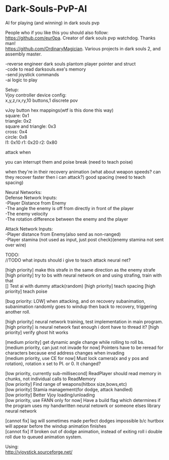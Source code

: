 # Dark-Souls-PvP-AI
AI for playing (and winning) in dark souls pvp  
  
People who if you like this you should also follow:  
https://github.com/eur0pa. Creator of dark souls pvp watchdog. Thanks man!  
https://github.com/OrdinaryMagician. Various projects in dark souls 2, and assembly master.   
  
-reverse engineer dark souls plantom player pointer and struct  
-code to read darksouls.exe's memory   
-send joystick commands  
-ai logic to play  
  
Setup:  
Vjoy controller device config:  
	x,y,z,rx,ry,10 buttons,1 discrete pov

vJoy button hex mappings(wtf is this done this way)  
square: 0x1  
triangle: 0x2  
square and triangle: 0x3  
cross: 0x4  
circle: 0x8  
l1: 0x10
r1: 0x20
r2: 0x80
  

attack when

you can interrupt them and poise break
(need to teach poise)

when they're in their recovery animation
(what about weapon speeds? can they recover faster then i can attack?)
good spacing
(need to teach spacing)

Neural Networks:  
Defense Network Inputs:  
  -Player Distance from Enemy  
  -The angle the enemy is off from directly in front of the player  
  -The enemy velocity  
  -The rotation difference between the enemy and the player  

Attack Network Inputs:  
  -Player distance from Enemy(also send as non-ranged)  
  -Player stamina (not used as input, just post check)(enemy stamina not sent over wire)  


TODO:  
  //TODO what inputs should i give to teach attack neural net?  

  [high priority] make this strafe in the same direction as the enemy strafe  
  [high priority] try to bs with neural network on and using strafing, train with that  
  [] Test ai with dummy attack(random)
  [high priority] teach spacing
  [high priority] teach poise

  [bug priority: LOW] when attacking, and on recovery subanimation, subanimation randomly goes to windup then back to recovery, triggering another roll.  

  [high priority] neural network training, test implementation in main program.  
  [high priority] is neural network fast enough i dont have to thread it?
  [high priority] verify ghost hit works  

  [medium priority] get dynamic angle change while rolling to roll bs.  
  [medium priority, can just not invade for now]	Pointers have to be reread for characters because end address changes when invading  
  [medium priority, use CE for now]	Must lock camera(x and y pos and rotation), rotation x set to PI. or 0. It changed?  

  [low priority, currently sub-millisecond]	ReadPlayer should read memory in chunks, not individual calls to ReadMemory  
  [low priority]	Find range of weapons(hitbox size,bows,etc)  
  [low priority]	Stamia management(for dodge, attack handled)  
  [low priority]	Better Vjoy loading/unloading    
  [low priority, use FANN only for now]		Have a build flag which determines if the program uses my handwritten neural netowrk or someone elses library neural network  

  [cannot fix] lag will sometimes made perfect dodges impossible b/c hurtbox will appear before the windup animation finishes  
  [cannot fix] If broken out of dodge animation, instead of exiting roll i double roll due to queued animation system.   

Using:   
http://vjoystick.sourceforge.net/  